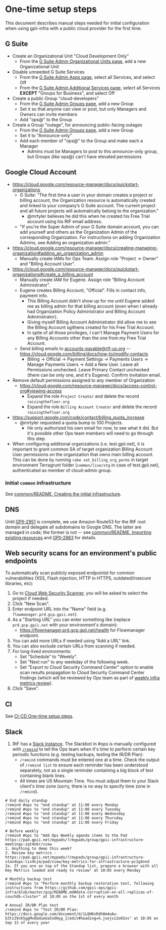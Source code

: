 # One-time setup steps

This document describes manual steps needed for initial configuration when using gpii-infra with a public cloud provider for the first time.

## G Suite

* Create an Organizational Unit "Cloud Development Only"
   * From the [G Suite Admin Organizational Units page](https://admin.google.com/u/1/ac/orgunits), add a new Organizational Unit
* Disable unneeded G Suite Services
   * From the [G Suite Admin Apps page](https://admin.google.com/u/1/ac/appslist/core), select all Services, and select Off
   * From the [G Suite Admin Additional Services page](https://admin.google.com/u/1/ac/appslist/additional), select all Services **EXCEPT** "Groups for Business", and select Off
* Create a public Group "cloud-developers"
   * From the [G Suite Admin Groups page](https://admin.google.com/raisingthefloor.org/AdminHome?hl=en&fc=true#GroupList:), add a new Group
   * Set it so that anyone can view or post, but only Managers and Owners can invite members
   * Add "ops@" to the Group
* Create a Group "outage", for announcing public-facing outages
   * From the [G Suite Admin Groups page](https://admin.google.com/raisingthefloor.org/AdminHome?hl=en&fc=true#GroupList:), add a new Group
   * Set it to "Announce-only"
   * Add each member of "ops@" to the Group and make each a Manager
      * Admins must be Managers to post to this announce-only group, but Groups (like ops@) can't have elevated permissions

## Google Cloud Account

* https://cloud.google.com/resource-manager/docs/quickstart-organizations
   * G Suite: "The first time a user in your domain creates a project or billing account, the Organization resource is automatically created and linked to your company’s G Suite account. The current project and all future projects will automatically belong to the organization."
      * @mrtyler believes he did this when he created his Free Trial account using his RtF email address.
   * "If you're the Super Admin of your G Suite domain account, you can add yourself and others as the Organization Admin of the corresponding Organization. For instructions on adding Organization Admins, see Adding an organization admin."
* https://cloud.google.com/resource-manager/docs/creating-managing-organization#adding_an_organization_admin
   * Manually create IAMs for Ops Team. Assign role "Project -> Owner" and "Billing Account User".
* https://cloud.google.com/resource-manager/docs/quickstart-organizations#create_a_billing_account
   * Manually create IAM for Eugene. Assign role "Billing Account Administrator".
   * Eugene creates Billing Account, "Official". Fills in contact info, payment info.
      * This Billing Account didn't show up for me until Eugene added me as billing admin for that billing account (even when I already had Organization Policy Administrator and Billing Account Administrator).
      * Giving myself Billing Account Administrator did allow me to see the Billing Account sgithens created for his Free Trial Account.
      * In spite of all those privileges, I can't Manage Payment Users for any Billing Accounts other than the one from my Free Trial Account.
   * Send billing emails to accounts-payable@rtf-us.org -- https://cloud.google.com/billing/docs/how-to/modify-contacts
      * Billing -> Official -> Payment Settings -> Payments Users -> Manage Payments Users -> Add a New User. Leave all Permissions unchecked. Leave Primary Contact unchecked (there can be only one, and it's Eugene). Confirm invitation email.
* Remove default permissions assigned to any member of Organization
  * https://cloud.google.com/resource-manager/docs/access-control-org#viewing-access
    * Expand the role `Project Creator` and delete the record `raisingthefloor.org`
    * Expand the role `Billing Account Creator` and delete the record `raisingthefloor.org`
* https://support.google.com/code/contact/billing_quota_increase
   * @mrtyler requested a quota bump to 100 Projects.
      * He only authorized his own email for now, to see what it did. But it's possible other Ops team members will need to go through this step.
* When configuring additional organizations (i.e. test.gpii.net), it is important to grant common SA of target organization Billing Account User permissions on the organization that owns main billing account. This can be done by running `rake set_billing_org_perms` in target environment Terragrunt folder (`common/live/stg` in case of test.gpii.net), authenticated as member of cloud-admin group.

### Initial `common` infrastructure

See [common/README, Creating the initial infrastructure](https://github.com/gpii-ops/gpii-infra/blob/master/common/README.md#creating-the-initial-infrastructure).

## DNS

Until [GPII-2951](https://issues.gpii.net/browse/GPII-2951) is complete, we use Amazon Route53 for the RtF root domain and delegate all subdomains to Google DNS. The latter are managed in code; the former is not -- see [common/README, Importing existing resources](https://github.com/gpii-ops/gpii-infra/blob/master/common/README.md#importing-existing-resources) and [GPII-2883](https://issues.gpii.net/browse/GPII-2883) for details.

## Web security scans for an environment's public endpoints

To automatically scan publicly exposed endpointst for common vulnerabilities (XSS, Flash injection, HTTP in HTTPS, outdated/insecure libraries, etc):

1. Go to [Cloud Web Security Scanner](https://console.cloud.google.com/security/web-scanner/scanConfigs), you will be asked to select the project if needed.
1. Click "New Scan".
1. Enter endpoint URL into the "Name" field (e.g. `flowmanager.prd.gcp.gpii.net`).
1. As a "Starting URL" you can enter something like (replace `prd.gcp.gpii.net` with your environment's domain):
   * https://flowmanager.prd.gcp.gpii.net/health for Flowmanager endpoint.
1. You can add more URLs if needed using "Add a URL" link.
1. You can also exclude certain URLs from scanning if needed.
1. For long-lived environments:
   * Set "Schedule" to "Weekly".
   * Set "Next run" to any weekday of the following week.
   * Set "Export to Cloud Security Command Center" option to enable scan results propagation to Cloud Security Command Center findings (which will be reviewed by Ops team as part of [weekly infra metrics review](https://pad.gpii.net/mypads/?/mypads/group/gpii-infrastructure-standups-lix4njm/pad/view/key-metrics-for-infrastructure-pc1g4nnd)).
1. Click "Save".

## CI

See [CI-CD One-time setup steps](./CI-CD.md#one-time-setup-steps).

## Slack

1. RtF has a [Slack instance](https://raisingthefloor.slack.com). The Slackbot in #ops is manually configured with [`/remind`](https://get.slack.help/hc/en-us/articles/208423427-Setting-reminders) to tell the Ops team when it's time to perform certain key periodic functions (e.g. testing backups, testing the IR/DR Plan):
   * `/remind` commands must be entered one at a time. Check the output of `/remind list` to ensure each reminder has been understood separately, not as a single reminder containing a big block of text containing blank lines.
   * All times are US Mountain Time. You must adjust them to your Slack client's time zone (sorry, there is no way to specify time zone in `/remind`).
```
# End daily standup
/remind #ops to "end standup" at 11:00 every Monday
/remind #ops to "end standup" at 11:00 every Tuesday
/remind #ops to "end standup" at 11:00 every Wednesday
/remind #ops to "end standup" at 11:00 every Thursday
/remind #ops to "end standup" at 11:00 every Friday

# Before weekly
/remind #ops to "Add Ops Weekly agenda items to the Pad
https://pad.gpii.net/mypads/?/mypads/group/gpii-infrastructure-meetings-iqt4nbr/view
1. Anything to demo this week?
2. Review key metrics - https://pad.gpii.net/mypads/?/mypads/group/gpii-infrastructure-standups-lix4njm/pad/view/key-metrics-for-infrastructure-pc1g4nnd
2a. If you are on top of the Standup list, prepare a browser with all Key Metrics loaded and ready to review" at 10:05 every Monday

# Monthly backup test
/remind #ops to "Perform monthly backup restoration test, following instructions from https://github.com/gpii-ops/gpii-infra/blob/master/gcp/README.md#data-corruption-on-all-replicas-of-couchdb-cluster" at 10:05 on the 1st of every month

# Annual IR/DR Plan test
/remind #ops to "Test IR/DR Plan: https://docs.google.com/document/d/1LQHKsRdh8m4oAu-b3tz29cK5ggMv6bdueUa5s6Hyg_I/edit#heading=h.jvejvz2o01ns" at 10:05 on Sep 13 of every year
```
